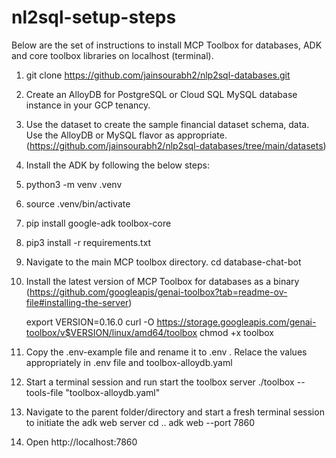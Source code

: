 # nl2sql-setup-steps

Below are the set of instructions to install MCP Toolbox for databases, ADK and core toolbox libraries on localhost (terminal).

1. git clone https://github.com/jainsourabh2/nlp2sql-databases.git

2. Create an AlloyDB for PostgreSQL or Cloud SQL MySQL database instance in your GCP tenancy.

3. Use the dataset to create the sample financial dataset schema, data. Use the AlloyDB or MySQL flavor as appropriate. (https://github.com/jainsourabh2/nlp2sql-databases/tree/main/datasets)

4. Install the ADK by following the below steps:

5. python3 -m venv .venv

6. source .venv/bin/activate

7. pip install google-adk toolbox-core
 
8. pip3 install -r requirements.txt

9. Navigate to the main MCP toolbox directory.
     cd database-chat-bot

10. Install the latest version of MCP Toolbox for databases as a binary (https://github.com/googleapis/genai-toolbox?tab=readme-ov-file#installing-the-server)

      export VERSION=0.16.0
      curl -O https://storage.googleapis.com/genai-toolbox/v$VERSION/linux/amd64/toolbox
      chmod +x toolbox

11. Copy the .env-example file and rename it to .env . Relace the values appropriately in .env file and toolbox-alloydb.yaml

12. Start a terminal session and run start the toolbox server
      ./toolbox --tools-file "toolbox-alloydb.yaml"

15. Navigate to the parent folder/directory and start a fresh terminal session to initiate the adk web server
      cd ..
      adk web --port 7860

16. Open http://localhost:7860
